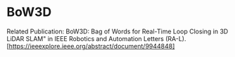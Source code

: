 # BoW3D

Related Publication:
BoW3D: Bag of Words for Real-Time Loop Closing in 3D LiDAR SLAM" in IEEE Robotics and Automation Letters (RA-L). [https://ieeexplore.ieee.org/abstract/document/9944848]
